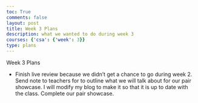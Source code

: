 ```yaml
---
toc: True
comments: false
layout: post
title: Week 3 Plans
description: what we wanted to do during week 3
courses: {'csa': {'week': 3}}
type: plans
---
```


Week 3 Plans
- Finish live review because we didn’t get a chance to go during week 2. Send note to teachers for to outline what we will talk about for our pair showcase. I will modify my blog to make it so that it is up to date with the class. Complete our pair showcase. 